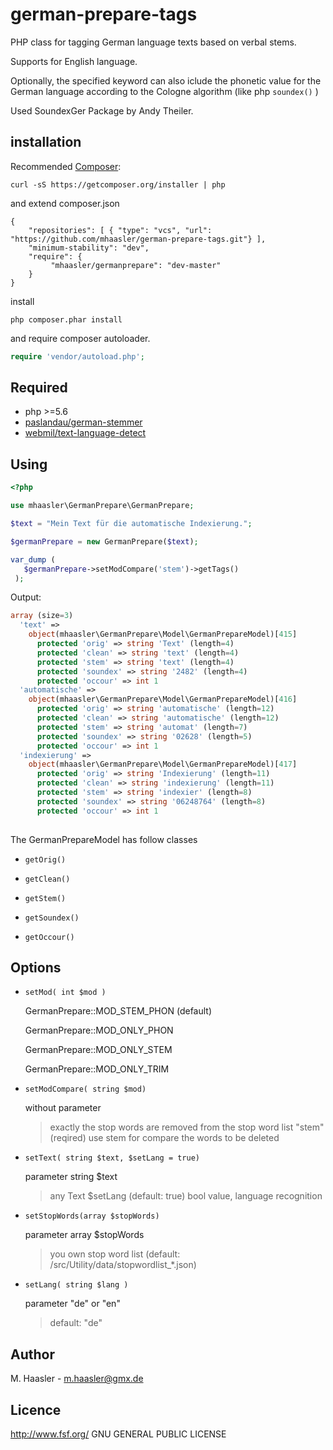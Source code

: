 german-prepare-tags
====================

PHP class for tagging German language texts based on verbal stems.

Supports for English language.

Optionally, the specified keyword can also iclude the phonetic value 
for the German language according to the Cologne algorithm (like php ``` soundex() ``` )

Used SoundexGer Package by Andy Theiler.


installation
-------------

Recommended [Composer](http://getcomposer.org/):

    curl -sS https://getcomposer.org/installer | php

and  extend composer.json

    {
        "repositories": [ { "type": "vcs", "url": "https://github.com/mhaasler/german-prepare-tags.git"} ],
        "minimum-stability": "dev",
        "require": {
             "mhaasler/germanprepare": "dev-master"
        }
    }

install 

    php composer.phar install

and require composer autoloader.

```php
require 'vendor/autoload.php';
```
Required
-------------

 * php >=5.6
 * [paslandau/german-stemmer](https://github.com/paslandau/german-stemmer)
 * [webmil/text-language-detect](https://github.com/webmil/text-language-detect)
 
Using
-------------
 
 ```php 
 <?php
 
 use mhaasler\GermanPrepare\GermanPrepare;
 
 $text = "Mein Text für die automatische Indexierung.";
 
 $germanPrepare = new GermanPrepare($text);
 
 var_dump (
    $germanPrepare->setModCompare('stem')->getTags()
  );
 
 ```
 
 Output:
```php 
array (size=3)
  'text' => 
    object(mhaasler\GermanPrepare\Model\GermanPrepareModel)[415]
      protected 'orig' => string 'Text' (length=4)
      protected 'clean' => string 'text' (length=4)
      protected 'stem' => string 'text' (length=4)
      protected 'soundex' => string '2482' (length=4)
      protected 'occour' => int 1
  'automatische' => 
    object(mhaasler\GermanPrepare\Model\GermanPrepareModel)[416]
      protected 'orig' => string 'automatische' (length=12)
      protected 'clean' => string 'automatische' (length=12)
      protected 'stem' => string 'automat' (length=7)
      protected 'soundex' => string '02628' (length=5)
      protected 'occour' => int 1
  'indexierung' => 
    object(mhaasler\GermanPrepare\Model\GermanPrepareModel)[417]
      protected 'orig' => string 'Indexierung' (length=11)
      protected 'clean' => string 'indexierung' (length=11)
      protected 'stem' => string 'indexier' (length=8)
      protected 'soundex' => string '06248764' (length=8)
      protected 'occour' => int 1
     
```

The GermanPrepareModel has follow classes

+ `getOrig()` 

+ `getClean()` 

+ `getStem()` 

+ `getSoundex()` 

+ `getOccour()` 


     
Options
------

+ `setMod( int $mod )` 

    GermanPrepare::MOD_STEM_PHON (default) 
    
    GermanPrepare::MOD_ONLY_PHON 
    
    GermanPrepare::MOD_ONLY_STEM
    
    GermanPrepare::MOD_ONLY_TRIM
    


+ `setModCompare( string $mod)` 

     without parameter
    > exactly the stop words are removed from the stop word list
     "stem" (reqired)
    > use stem for compare the words to be deleted

+ `setText( string $text, $setLang = true)` 

    parameter string $text
    > any Text
     $setLang (default: true)
    > bool value, language recognition

+ `setStopWords(array $stopWords)` 

    parameter array $stopWords
    > you own stop word list  (default: /src/Utility/data/stopwordlist_*.json)

+ `setLang( string $lang )` 

     parameter "de" or "en"
    > default: "de"
     
Author
------
     
 M. Haasler - m.haasler@gmx.de
     
Licence
-------
     
http://www.fsf.org/ GNU GENERAL PUBLIC LICENSE